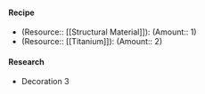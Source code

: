 #### Recipe
- (Resource:: [[Structural Material]]): (Amount:: 1)
- (Resource:: [[Titanium]]): (Amount:: 2)

#### Research
- Decoration 3